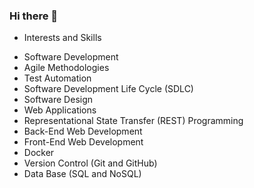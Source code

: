### Hi there 👋

<!--
**sayfelanjos/sayfelanjos** is a ✨ _special_ ✨ repository because its `README.md` (this file) appears on your GitHub profile.

Here are some ideas to get you started:

- 🔭 I’m currently working on ...
- 🌱 I’m currently learning ...
- 👯 I’m looking to collaborate on ...
- 🤔 I’m looking for help with ...
- 💬 Ask me about ...
- 📫 How to reach me: ...
- 😄 Pronouns: ...
- ⚡ Fun fact: ...
-->
- Interests and Skills

* Software Development
* Agile Methodologies 
* Test Automation 
* Software Development Life Cycle (SDLC)
* Software Design
* Web Applications
* Representational State Transfer (REST) Programming
* Back-End Web Development
* Front-End Web Development
* Docker
* Version Control (Git and GitHub)
* Data Base (SQL and NoSQL)
